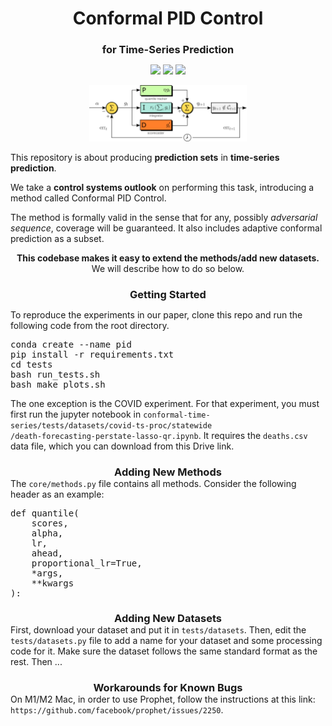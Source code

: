 <h1 align="center" style="margin-bottom:0px; border-bottom:0px; padding-bottom:0px">Conformal PID Control</h1>
<h3 align="center" style="margin-bottom:0px; border-bottom:0px; padding-bottom:0px">for Time-Series Prediction</h3>

<p align="center">
    <a style="text-decoration:none !important;" href="" alt="arXiv"><img src="https://img.shields.io/badge/paper-arXiv-red" /></a>
    <a style="text-decoration:none !important;" href="https://docs.conda.io/en/latest/miniconda.html" alt="package management"> <img src="https://img.shields.io/badge/conda-env-green" /></a>
    <a style="text-decoration:none !important;" href="https://opensource.org/licenses/MIT" alt="License"><img src="https://img.shields.io/badge/license-MIT-blue.svg" /></a>
</p>

<p align="center">
    <img width=50% src="https://github.com/aangelopoulos/conformal-time-series/blob/master/media/PID-simplified.svg">
</p>

<p>
This repository is about producing <b>prediction sets</b> in <b>time-series prediction</b>.
    
We take a <b>control systems outlook</b> on performing this task, introducing a method called <a style="text-decoration:none !important;" href="" alt="arXiv">Conformal PID Control</a>.

The method is formally valid in the sense that for any, possibly <i>adversarial sequence</i>, coverage will be guaranteed.
It also includes adaptive conformal prediction as a subset.
</p>

<p align="center"> <b>This codebase makes it easy to extend the methods/add new datasets.</b>
We will describe how to do so below.
</p>

<h3 align="center" style="margin-bottom:0px; border-bottom:0px; padding-bottom:0px">Getting Started</h3>
<p>
To reproduce the experiments in our paper, clone this repo and run the following code from the root directory.
<pre>
conda create --name pid
pip install -r requirements.txt
cd tests
bash run_tests.sh
bash make_plots.sh
</pre>
</p>

The one exception is the COVID experiment. For that experiment, you must first run the jupyter notebook in <code>conformal-time-series/tests/datasets/covid-ts-proc/statewide
/death-forecasting-perstate-lasso-qr.ipynb</code>.
It requires the <code>deaths.csv</code> data file, which you can download from <a style="text-decoration:none !important;" href="" alt="arXiv">this Drive link</a>.

<h3 align="center" style="margin-bottom:0px; border-bottom:0px; padding-bottom:0px">Adding New Methods</h3>
The <code>core/methods.py</code> file contains all methods.
Consider the following header as an example:

<pre>
def quantile(
    scores,
    alpha,
    lr,
    ahead,
    proportional_lr=True,
    *args,
    **kwargs
):
</pre>

<h3 align="center" style="margin-bottom:0px; border-bottom:0px; padding-bottom:0px">Adding New Datasets</h3>
First, download your dataset and put it in <code>tests/datasets</code>.
Then, edit the <code>tests/datasets.py</code> file to add a name for your dataset and some processing code for it. 
Make sure the dataset follows the same standard format as the rest.
Then ...

<h3 align="center" style="margin-bottom:0px; border-bottom:0px; padding-bottom:0px">Workarounds for Known Bugs</h3>
On M1/M2 Mac, in order to use Prophet, follow the instructions at this link: <code>https://github.com/facebook/prophet/issues/2250</code>.
